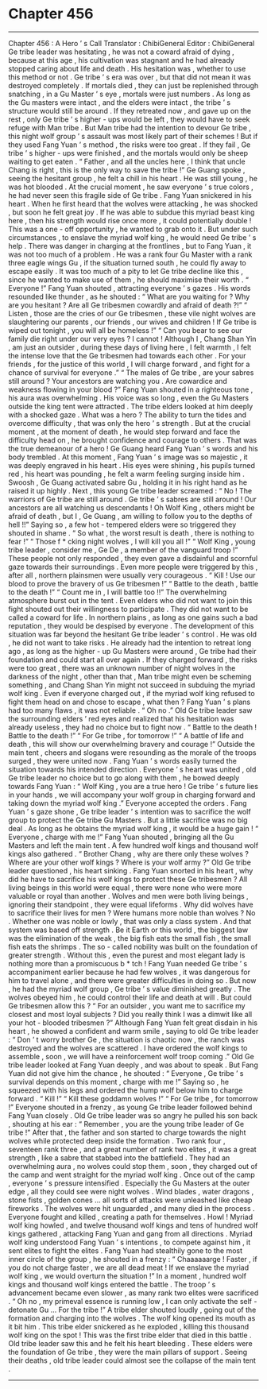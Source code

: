 
# Chapter 456


---

Chapter 456 : A Hero ’ s Call
Translator : ChibiGeneral Editor : ChibiGeneral
Ge tribe leader was hesitating , he was not a coward afraid of dying , because at this age , his cultivation was stagnant and he had already stopped caring about life and death .
His hesitation was , whether to use this method or not .
Ge tribe ’ s era was over , but that did not mean it was destroyed completely .
If mortals died , they can just be replenished through snatching , in a Gu Master ’ s eye , mortals were just numbers . As long as the Gu masters were intact , and the elders were intact , the tribe ’ s structure would still be around .
If they retreated now , and gave up on the rest , only Ge tribe ’ s higher - ups would be left , they would have to seek refuge with Man tribe .
But Man tribe had the intention to devour Ge tribe , this night wolf group ’ s assault was most likely part of their schemes !
But if they used Fang Yuan ’ s method , the risks were too great . If they fail , Ge tribe ’ s higher - ups were finished , and the mortals would only be sheep waiting to get eaten .
“ Father , and all the uncles here , I think that uncle Chang is right , this is the only way to save the tribe !” Ge Guang spoke , seeing the hesitant group , he felt a chill in his heart .
He was still young , he was hot blooded . At the crucial moment , he saw everyone ’ s true colors , he had never seen this fragile side of Ge tribe .
Fang Yuan snickered in his heart .
When he first heard that the wolves were attacking , he was shocked , but soon he felt great joy .
If he was able to subdue this myriad beast king here , then his strength would rise once more , it could potentially double !
This was a one - off opportunity , he wanted to grab onto it . But under such circumstances , to enslave the myriad wolf king , he would need Ge tribe ’ s help .
There was danger in charging at the frontlines , but to Fang Yuan , it was not too much of a problem .
He was a rank four Gu Master with a rank three eagle wings Gu , if the situation turned south , he could fly away to escape easily .
It was too much of a pity to let Ge tribe decline like this , since he wanted to make use of them , he should maximise their worth .
“ Everyone !” Fang Yuan shouted , attracting everyone ’ s gazes .
His words resounded like thunder , as he shouted : “ What are you waiting for ? Why are you hesitant ? Are all Ge tribesmen cowardly and afraid of death ?!”
“ Listen , those are the cries of our Ge tribesmen , these vile night wolves are slaughtering our parents , our friends , our wives and children ! If Ge tribe is wiped out tonight , you will all be homeless !”
“ Can you bear to see our family die right under our very eyes ? I cannot ! Although I , Chang Shan Yin , am just an outsider , during these days of living here , I felt warmth , I felt the intense love that the Ge tribesmen had towards each other . For your friends , for the justice of this world , I will charge forward , and fight for a chance of survival for everyone .”
“ The males of Ge tribe , are your sabres still around ? Your ancestors are watching you . Are cowardice and weakness flowing in your blood ?”
Fang Yuan shouted in a righteous tone , his aura was overwhelming .
His voice was so long , even the Gu Masters outside the king tent were attracted . The tribe elders looked at him deeply with a shocked gaze .
What was a hero ?
The ability to turn the tides and overcome difficulty , that was only the hero ’ s strength .
But at the crucial moment , at the moment of death , he would step forward and face the difficulty head on , he brought confidence and courage to others . That was the true demeanour of a hero !
Ge Guang heard Fang Yuan ’ s words and his body trembled .
At this moment , Fang Yuan ’ s image was so majestic , it was deeply engraved in his heart .
His eyes were shining , his pupils turned red , his heart was pounding , he felt a warm feeling surging inside him .
Swoosh , Ge Guang activated sabre Gu , holding it in his right hand as he raised it up highly .
Next , this young Ge tribe leader screamed : “ No ! The warriors of Ge tribe are still around . Ge tribe ’ s sabres are still around ! Our ancestors are all watching us descendants ! Oh Wolf King , others might be afraid of death , but I , Ge Guang , am willing to follow you to the depths of hell !!”
Saying so , a few hot - tempered elders were so triggered they shouted in shame .
“ So what , the worst result is death , there is nothing to fear !”
“ Those f * cking night wolves , I will kill you all !”
“ Wolf King , young tribe leader , consider me , Ge De , a member of the vanguard troop !”
These people not only responded , they even gave a disdainful and scornful gaze towards their surroundings .
Even more people were triggered by this , after all , northern plainsmen were usually very courageous .
“ Kill ! Use our blood to prove the bravery of us Ge tribesmen !”
“ Battle to the death , battle to the death !”
“ Count me in , I will battle too !!”
The overwhelming atmosphere burst out in the tent .
Even elders who did not want to join this fight shouted out their willingness to participate . They did not want to be called a coward for life . In northern plains , as long as one gains such a bad reputation , they would be despised by everyone .
The development of this situation was far beyond the hesitant Ge tribe leader ’ s control .
He was old , he did not want to take risks .
He already had the intention to retreat long ago , as long as the higher - up Gu Masters were around , Ge tribe had their foundation and could start all over again .
If they charged forward , the risks were too great , there was an unknown number of night wolves in the darkness of the night , other than that , Man tribe might even be scheming something , and Chang Shan Yin might not succeed in subduing the myriad wolf king . Even if everyone charged out , if the myriad wolf king refused to fight them head on and chose to escape , what then ?
Fang Yuan ’ s plans had too many flaws , it was not reliable .
“ Oh no .” Old Ge tribe leader saw the surrounding elders ’ red eyes and realized that his hesitation was already useless , they had no choice but to fight now .
“ Battle to the death ! Battle to the death !”
“ For Ge tribe , for tomorrow !”
“ A battle of life and death , this will show our overwhelming bravery and courage !”
Outside the main tent , cheers and slogans were resounding as the morale of the troops surged , they were united now .
Fang Yuan ’ s words easily turned the situation towards his intended direction .
Everyone ’ s heart was united , old Ge tribe leader no choice but to go along with them , he bowed deeply towards Fang Yuan : “ Wolf King , you are a true hero ! Ge tribe ’ s future lies in your hands , we will accompany your wolf group in charging forward and taking down the myriad wolf king .”
Everyone accepted the orders .
Fang Yuan ’ s gaze shone , Ge tribe leader ’ s intention was to sacrifice the wolf group to protect the Ge tribe Gu Masters .
But a little sacrifice was no big deal . As long as he obtains the myriad wolf king , it would be a huge gain !
“ Everyone , charge with me !” Fang Yuan shouted , bringing all the Gu Masters and left the main tent .
A few hundred wolf kings and thousand wolf kings also gathered .
“ Brother Chang , why are there only these wolves ? Where are your other wolf kings ? Where is your wolf army ?” Old Ge tribe leader questioned , his heart sinking .
Fang Yuan snorted in his heart , why did he have to sacrifice his wolf kings to protect these Ge tribesmen ?
All living beings in this world were equal , there were none who were more valuable or royal than another .
Wolves and men were both living beings , ignoring their standpoint , they were equal lifeforms .
Why did wolves have to sacrifice their lives for men ? Were humans more noble than wolves ?
No .
Whether one was noble or lowly , that was only a class system . And that system was based off strength .
Be it Earth or this world , the biggest law was the elimination of the weak , the big fish eats the small fish , the small fish eats the shrimps .
The so - called nobility was built on the foundation of greater strength . Without this , even the purest and most elegant lady is nothing more than a promiscuous b * tch !
Fang Yuan needed Ge tribe ’ s accompaniment earlier because he had few wolves , it was dangerous for him to travel alone , and there were greater difficulties in doing so .
But now , he had the myriad wolf group , Ge tribe ’ s value diminished greatly .
The wolves obeyed him , he could control their life and death at will . But could Ge tribesmen allow this ?
“ For an outsider , you want me to sacrifice my closest and most loyal subjects ? Did you really think I was a dimwit like all your hot - blooded tribesmen ?” Although Fang Yuan felt great disdain in his heart , he showed a confident and warm smile , saying to old Ge tribe leader : “ Don ’ t worry brother Ge , the situation is chaotic now , the ranch was destroyed and the wolves are scattered . I have ordered the wolf kings to assemble , soon , we will have a reinforcement wolf troop coming .”
Old Ge tribe leader looked at Fang Yuan deeply , and was about to speak .
But Fang Yuan did not give him the chance , he shouted : “ Everyone , Ge tribe ’ s survival depends on this moment , charge with me !”
Saying so , he squeezed with his legs and ordered the hump wolf below him to charge forward .
“ Kill !”
“ Kill these goddamn wolves !”
“ For Ge tribe , for tomorrow !”
Everyone shouted in a frenzy , as young Ge tribe leader followed behind Fang Yuan closely .
Old Ge tribe leader was so angry he pulled his son back , shouting at his ear : “ Remember , you are the young tribe leader of Ge tribe !”
After that , the father and son started to charge towards the night wolves while protected deep inside the formation .
Two rank four , seventeen rank three , and a great number of rank two elites , it was a great strength , like a sabre that stabbed into the battlefield .
They had an overwhelming aura , no wolves could stop them , soon , they charged out of the camp and went straight for the myriad wolf king .
Once out of the camp , everyone ’ s pressure intensified . Especially the Gu Masters at the outer edge , all they could see were night wolves .
Wind blades , water dragons , stone fists , golden cones … all sorts of attacks were unleashed like cheap fireworks . The wolves were hit unguarded , and many died in the process .
Everyone fought and killed , creating a path for themselves .
Howl !
Myriad wolf king howled , and twelve thousand wolf kings and tens of hundred wolf kings gathered , attacking Fang Yuan and gang from all directions .
Myriad wolf king understood Fang Yuan ’ s intentions , to compete against him , it sent elites to fight the elites .
Fang Yuan had stealthily gone to the most inner circle of the group , he shouted in a frenzy : “ Chaaaaaarge ! Faster , if you do not charge faster , we are all dead meat ! If we enslave the myriad wolf king , we would overturn the situation !”
In a moment , hundred wolf kings and thousand wolf kings entered the battle .
The troop ’ s advancement became even slower , as many rank two elites were sacrificed .
“ Oh no , my primeval essence is running low , I can only activate the self - detonate Gu … For the tribe !” A tribe elder shouted loudly , going out of the formation and charging into the wolves .
The wolf king opened its mouth as it bit him .
This tribe elder snickered as he exploded , killing this thousand wolf king on the spot !
This was the first tribe elder that died in this battle .
Old tribe leader saw this and he felt his heart bleeding .
These elders were the foundation of Ge tribe , they were the main pillars of support . Seeing their deaths , old tribe leader could almost see the collapse of the main tent .

---


